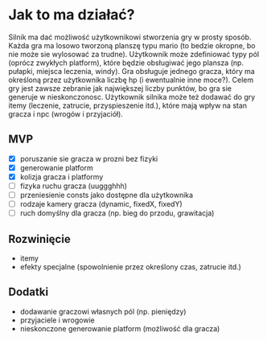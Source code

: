 # Jak to ma działać?
Silnik ma dać możliwość użytkownikowi stworzenia gry w prosty sposób.
Każda gra ma losowo tworzoną planszę typu mario (to bedzie okropne, bo nie może sie wylosować za trudne).
Użytkownik może zdefiniować typy pól (oprócz zwykłych platform), które będzie obsługiwać jego plansza (np. pułapki, miejsca leczenia, windy).
Gra obsługuje jednego gracza, który ma określoną przez użytkownika liczbę hp (i ewentualnie inne moce?).
Celem gry jest zawsze zebranie jak największej liczby punktów, bo gra sie generuje w nieskonczonosc.
Użytkownik silnika może też dodawać do gry itemy (leczenie, zatrucie, przyspieszenie itd.), które mają wpływ na stan gracza i npc (wrogów i przyjaciół).

## MVP
- [x] poruszanie sie gracza w prozni bez fizyki
- [x] generowanie platform
- [x] kolizja gracza i platformy
- [ ] fizyka ruchu gracza (uuggghhh)
- [ ] przeniesienie consts jako dostępne dla użytkownika
- [ ] rodzaje kamery gracza (dynamic, fixedX, fixedY)
- [ ] ruch domyślny dla gracza (np. bieg do przodu, grawitacja)

## Rozwinięcie
- itemy
- efekty specjalne (spowolnienie przez określony czas, zatrucie itd.)

## Dodatki
- dodawanie graczowi własnych pól (np. pieniędzy)
- przyjaciele i wrogowie
- nieskonczone generowanie platform (możliwość dla gracza)
